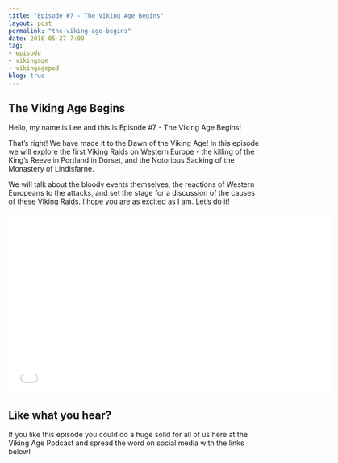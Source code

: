 ```yaml
---
title: "Episode #7 - The Viking Age Begins"
layout: post
permalink: "the-viking-age-begins"
date: 2016-05-27 7:00
tag:
- episode
- vikingage
- vikingagepod
blog: true
---
```


## The Viking Age Begins

Hello, my name is Lee and this is Episode #7 - The Viking Age Begins!

That’s right! We have made it to the Dawn of the Viking Age! In this episode we will explore the first Viking Raids on Western Europe - the killing of the King’s Reeve in Portland in Dorset, and the Notorious Sacking of the Monastery of Lindisfarne.

We will talk about the bloody events themselves, the reactions of Western Europeans to the attacks, and set the stage for a discussion of the causes of these Viking Raids. I hope you are as excited as I am. Let’s do it!

<iframe style="border: none" src="//html5-player.libsyn.com/embed/episode/id/4396984/height/360/width/640/theme/standard/autoplay/no/autonext/no/thumbnail/yes/preload/no/no_addthis/no/direction/backward/no-cache/true/" height="360" width="640" scrolling="no"  allowfullscreen webkitallowfullscreen mozallowfullscreen oallowfullscreen msallowfullscreen></iframe>

## Like what you hear?
If you like this episode you could do a huge solid for all of us here at the Viking Age Podcast and spread the word on social media with the links below!

